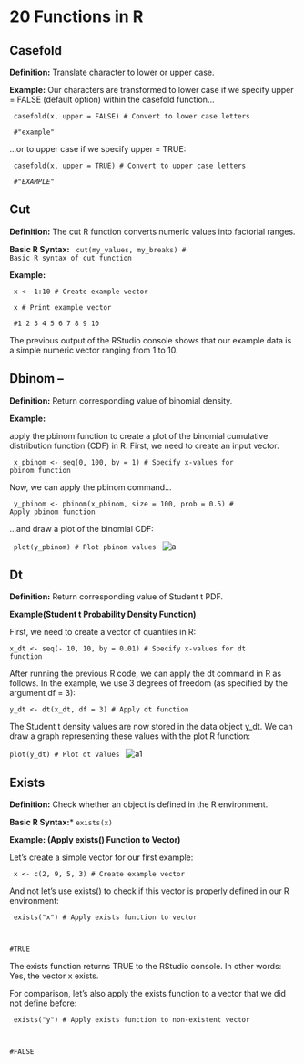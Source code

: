# 20 Functions in R 

## Casefold 

**Definition:** Translate character to lower or upper case.

**Example:** Our characters are transformed to lower case if we specify upper = FALSE (default option) within the casefold function…

<code> casefold(x, upper = FALSE)               # Convert to lower case letters </code>

<code> #"example" </code>

…or to upper case if we specify upper = TRUE:

<code> casefold(x, upper = TRUE)                 # Convert to upper case letters </code>


<code> *#"EXAMPLE"* </code>

##  Cut

**Definition:** The cut R function converts numeric values into factorial ranges.

**Basic R Syntax:** <code> cut(my_values, my_breaks)              # Basic R syntax of cut function </code>

**Example:**

<code> x <- 1:10        # Create example vector </code>

<code> x                                              # Print example vector </code>

<code>  #1  2  3  4  5  6  7  8  9 10 </code>

The previous output of the RStudio console shows that our example data is a simple numeric vector ranging from 1 to 10.

## Dbinom – 

**Definition:** Return corresponding value of binomial density.

**Example:**

apply the pbinom function to create a plot of the binomial cumulative distribution function (CDF) in R. First, we need to create an input vector.

<code> x_pbinom <- seq(0, 100, by = 1)                       # Specify x-values for pbinom function </code>

Now, we can apply the pbinom command…

<code>  y_pbinom <- pbinom(x_pbinom, size = 100, prob = 0.5)  # Apply pbinom function </code>
  
…and draw a plot of the binomial CDF:

<code> plot(y_pbinom)                                        # Plot pbinom values </code>
![a](https://statisticsglobe.com/wp-content/uploads/2019/08/figure-2-binom-distribution-function-plot-in-r.png)

## Dt 
**Definition:** Return corresponding value of Student t PDF.

**Example(Student t Probability Density Function)**

First, we need to create a vector of quantiles in R:

<code>x_dt <- seq(- 10, 10, by = 0.01)                    # Specify x-values for dt function </code>

After running the previous R code, we can apply the dt command in R as follows. In the example, we use 3 degrees of freedom (as specified by the argument df = 3):

<code>y_dt <- dt(x_dt, df = 3)                            # Apply dt function </code>
  
The Student t density values are now stored in the data object y_dt. We can draw a graph representing these values with the plot R function:

<code>plot(y_dt)                                          # Plot dt values </code>
![a1](https://statisticsglobe.com/wp-content/uploads/2019/09/figure-1-r-command-dt-density-plot.png)

## Exists 

**Definition:** Check whether an object is defined in the R environment.

**Basic R Syntax:***
<code>exists(x) </code>

**Example: (Apply exists() Function to Vector)**

Let’s create a simple vector for our first example:

<code> x <- c(2, 9, 5, 3)                        # Create example vector </code>
  
 And not let’s use exists() to check if this vector is properly defined in our R environment:
 
 <code> exists("x")                               # Apply exists function to vector
  
#TRUE </code>

The exists function returns TRUE to the RStudio console. In other words: Yes, the vector x exists.

For comparison, let’s also apply the exists function to a vector that we did not define before:

<code> exists("y")                               # Apply exists function to non-existent vector
  
#FALSE </code>
